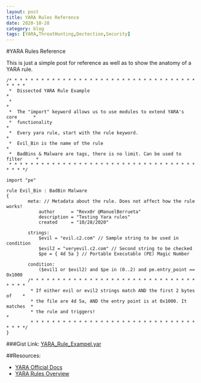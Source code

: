 ```yaml
---
layout: post
title: YARA Rules Reference
date: 2020-10-28
category: blog
tags: [YARA,ThreatHunting,Dectection,Security]
---
```

#YARA Rules Reference

This is just a simple post for reference as well as to show the anatomy of a YARA rule.

```YARA
/* * * * * * * * * * * * * * * * * * * * * * * * * * * * * * * * * * * * * * *
 *  Dissected YARA Rule Example                                              *
 *                                                                           *
 *  The "import" keyword allows us to use modules to extend YARA's core      *
 *  functionality                                                            *
 *  Every yara rule, start with the rule keyword.                            *
 *  Evil_Bin is the name of the rule                                         *
 *  BadBins & Malware are tags, there is no limit. Can be used to filter     *
 * * * * * * * * * * * * * * * * * * * * * * * * * * * * * * * * * * * * * * */

import "pe"

rule Evil_Bin : BadBin Malware
{
        meta: // Metadata about the rule. Does not affect how the rule works!
            author      = "Revx0r @ManuelBerrueta"
            description = "Testing Yara rules"
            created     = "10/28/2020"

        strings:
            $evil = "evil.c2.com" // Sample string to be used in condition
            $evil2 = "veryevil.c2.com" // Second string to be checked
            $pe = { 4d 5a } // Portable Executable (PE) Magic Number

        condition:
            ($evil1 or $evil2) and $pe in (0..2) and pe.entry_point == 0x1000
        /* * * * * * * * * * * * * * * * * * * * * * * * * * * * * * * * * * *
         * If either evil or evil2 strings match AND the first 2 bytes of    *
         * the file are 4d 5a, AND the entry point is at 0x1000. It matches  *
         * the rule and triggers!                                            *
         * * * * * * * * * * * * * * * * * * * * * * * * * * * * * * * * * * */
}
```
<script src="https://gist.github.com/ManuelBerrueta/26ad0e52b771de8cc5069603d68c95fc.js"></script>
###Gist Link:
[YARA_Rule_Exampel.yar](https://gist.github.com/ManuelBerrueta/26ad0e52b771de8cc5069603d68c95fc)

##Resources:
- [YARA Official Docs](https://virustotal.github.io/yara/)
- [YARA Rules Overview](https://cybersecurity.att.com/blogs/security-essentials/explain-yara-rules-to-me)
